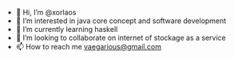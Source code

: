 - 👋 Hi, I’m @xorlaos
- 👀 I’m interested in java core concept and software development
- 🌱 I’m currently learning haskell
- 💞️ I’m looking to collaborate on internet of stockage as a service
- 📫 How to reach me vaegarious@gmail.com 

<!---
xorlaos/xorlaos is a ✨ special ✨ repository because its `README.md` (this file) appears on your GitHub profile.
You can click the Preview link to take a look at your changes.
--->

